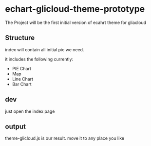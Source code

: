 # echart-glicloud-theme-prototype
The Project will be the first initial version of ecahrt theme for gliacloud


## Structure

index will contain all initial pic we need. 

it includes the following currently:

- PIE Chart
- Map
- Line Chart
- Bar Chart



## dev

just open the index page

## output

theme-glicloud.js is our result. move it to any place you like